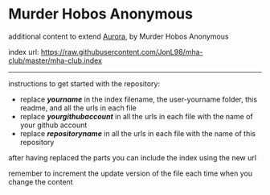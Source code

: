 # Murder Hobos Anonymous
additional content to extend [Aurora](https://aurorabuilder.com/), by Murder Hobos Anonymous

index url: https://raw.githubusercontent.com/JonL98/mha-club/master/mha-club.index

---

instructions to get started with the repository:

- replace ***yourname*** in the index filename, the user-yourname folder, this readme, and all the urls in each file
- replace ***yourgithubaccount*** in all the urls in each file with the name of your github account
- replace ***repositoryname*** in all the urls in each file with the name of this repository

after having replaced the parts you can include the index using the new url

remember to increment the update version of the file each time when you change the content
